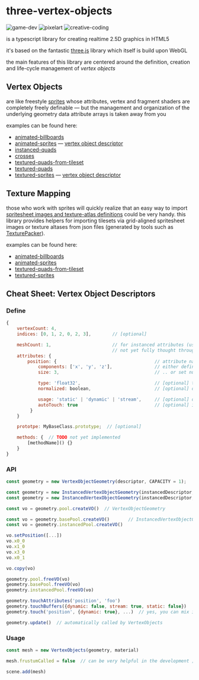 # three-vertex-objects

![game-dev](https://img.shields.io/badge/game-dev-red) ![pixelart](https://img.shields.io/badge/pixel-art-green) ![creative-coding](https://img.shields.io/badge/creative-coding-blue)

is a typescript library for creating realtime 2.5D graphics in HTML5

it's based on the fantastic [three.js](https://threejs.org/) library which itself is build upon WebGL

the main features of this library are centered around the definition, creation and life-cycle management of _vertex objects_

## Vertex Objects

are like freestyle [sprites](https://en.wikipedia.org/wiki/Sprite_(computer_graphics)) whose attributes, vertex and fragment shaders are completely freely definable &mdash; but the management and organization of the underlying geometry data attribute arrays is taken away from you

examples can be found here:
- [animated-billboards](https://github.com/spearwolf/three-vertex-objects/tree/master/examples/animated-billboards.html)
- [animated-sprites](https://github.com/spearwolf/three-vertex-objects/tree/master/examples/animated-sprites.html) &mdash; [vertex object descriptor](https://github.com/spearwolf/three-vertex-objects/tree/master/examples/jsm/animated-sprites/)
- [instanced-quads](https://github.com/spearwolf/three-vertex-objects/tree/master/examples/instanced-quads.html)
- [crosses](https://github.com/spearwolf/three-vertex-objects/tree/master/examples/crosses.html)
- [textured-quads-from-tileset](https://github.com/spearwolf/three-vertex-objects/tree/master/examples/textured-quads-from-tileset.html)
- [textured-quads](https://github.com/spearwolf/three-vertex-objects/tree/master/examples/textured-quads.html)
- [textured-sprites](https://github.com/spearwolf/three-vertex-objects/tree/master/examples/textured-sprites.html) &mdash; [vertex object descriptor](https://github.com/spearwolf/three-vertex-objects/tree/master/examples/jsm/textured-sprites/)


## Texture Mapping

those who work with sprites will quickly realize that an easy way to import [spritesheet images and texture-atlas definitions](https://en.wikipedia.org/wiki/Texture_atlas) could be very handy.
this library provides helpers for importing tilesets via grid-aligned spritesheet images or texture altases from json files (generated by tools such as [TexturePacker](https://www.codeandweb.com/texturepacker)).

examples can be found here:
- [animated-billboards](https://github.com/spearwolf/three-vertex-objects/tree/master/examples/animated-billboards.html)
- [animated-sprites](https://github.com/spearwolf/three-vertex-objects/tree/master/examples/animated-sprites.html)
- [textured-quads-from-tileset](https://github.com/spearwolf/three-vertex-objects/tree/master/examples/textured-quads-from-tileset.html)
- [textured-sprites](https://github.com/spearwolf/three-vertex-objects/tree/master/examples/textured-sprites.html)


## Cheat Sheet: Vertex Object Descriptors

### Define

```js
{
    vertexCount: 4,
    indices: [0, 1, 2, 0, 2, 3],        // [optional]

    meshCount: 1,                       // for instanced attributes (use instead of vertexCount)
                                        // not yet fully thought through: VertexBufferObject <- capacity <- meshCount > 1 ?
    attributes: {
        position: {                                     // attribute name
            components: ['x', 'y', 'z'],                // either define components ..
            size: 3,                                    // .. or set number of anonymous components

            type: 'float32',                            // [optional] the default type is float32
            normalized: boolean,                        // [optional] default is not

            usage: 'static' | 'dynamic' | 'stream',     // [optional] default is 'static'
            autoTouch: true                             // [optional] if usage == 'static' then default is false otherwise true
         }
    }

    prototpe: MyBaseClass.prototype;  // [optional]

    methods: {  // TODO not yet implemented
        [methodName]() {}
    }
}
```

### API

```js
const geometry = new VertexObjectGeometry(descriptor, CAPACITY = 1);

const geometry = new InstancedVertexObjectGeometry(instancedDescriptor, INSTANCED_CAPACITY, baseDescriptor, BASE_CAPACITY = 1);
const geometry = new InstancedVertexObjectGeometry(instancedDescriptor, INSTANCED_CAPACITY, baseBufferGeometry);

const vo = geometry.pool.createVO()  // VertexObjectGeometry

const vo = geometry.basePool.createVO()       // InstancedVertexObjectGeometry
const vo = geometry.instancedPool.createVO()

vo.setPosition([...])
vo.x0_0
vo.x1_0
vo.x3_0
vo.x0_1

vo.copy(vo)

geometry.pool.freeVO(vo)
geometry.basePool.freeVO(vo)
geometry.instancedPool.freeVO(vo)

geometry.touchAttributes('position', 'foo')
geometry.touchBuffers({dynamic: false, stream: true, static: false})
geometry.touch('position', {dynamic: true}, ...)  // yes, you can mix it here if you want

geometry.update()  // automatically called by VertexObjects
```

### Usage

```js
const mesh = new VertexObjects(geometry, material)

mesh.frustumCalled = false  // can be very helpful in the development ;)

scene.add(mesh)
```
